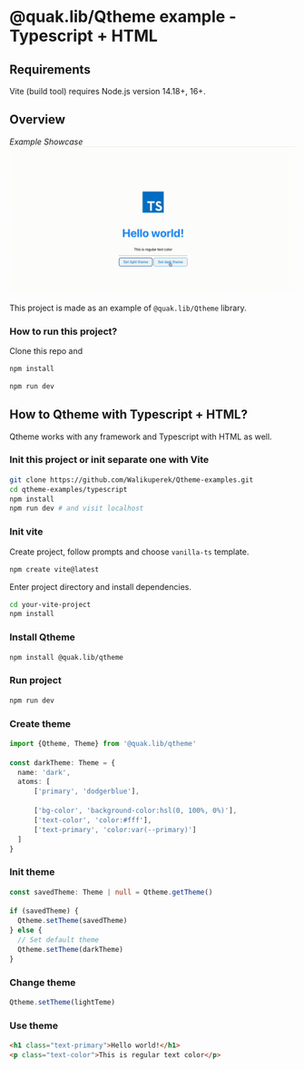 # @quak.lib/Qtheme example - Typescript + HTML

## Requirements
Vite (build tool) requires Node.js version 14.18+, 16+.

## Overview

*Example Showcase*
![ShowcaseGIF](readme_assets/veed_example_qtheme_ts.gif)

This project is made as an example of `@quak.lib/Qtheme` library.

### How to run this project?
Clone this repo and

```bash
npm install
```

```bash
npm run dev
```

## How to Qtheme with Typescript + HTML?
Qtheme works with any framework and Typescript with HTML as well.

### Init this project or init separate one with Vite
```bash
git clone https://github.com/Walikuperek/Qtheme-examples.git
cd qtheme-examples/typescript
npm install
npm run dev # and visit localhost
```

### Init vite
Create project, follow prompts and choose `vanilla-ts` template.
```bash
npm create vite@latest
```
Enter project directory and install dependencies.
```bash
cd your-vite-project
npm install
```

### Install Qtheme
```bash
npm install @quak.lib/qtheme
```

### Run project
```bash
npm run dev
```

### Create theme
```typescript
import {Qtheme, Theme} from '@quak.lib/qtheme'

const darkTheme: Theme = {
  name: 'dark',
  atoms: [
      ['primary', 'dodgerblue'],
      
      ['bg-color', 'background-color:hsl(0, 100%, 0%)'],
      ['text-color', 'color:#fff'],
      ['text-primary', 'color:var(--primary)']
  ] 
}
```

### Init theme
```typescript
const savedTheme: Theme | null = Qtheme.getTheme()

if (savedTheme) {
  Qtheme.setTheme(savedTheme)
} else {
  // Set default theme
  Qtheme.setTheme(darkTheme)
}
```

### Change theme
```typescript
Qtheme.setTheme(lightTeme)
```

### Use theme
```html
<h1 class="text-primary">Hello world!</h1>
<p class="text-color">This is regular text color</p>
```
